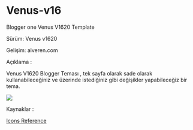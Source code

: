 # Venus-v16
<p>Blogger one Venus V1620 Template</p>
<p>Sürüm: Venus v1620</p>
<p>Gelişim: alveren.com</p>

<p>Açıklama :</p>

 <p>Venus V1620 Blogger Teması , tek sayfa olarak sade olarak kullanabileceğiniz ve üzerinde istediğiniz gibi değişikler yapabileceğiz bir tema.</p>
<p><img src="https://github.com/umitsolmz/Venus-v16/blob/master/screenAvenus.png"/></p>
<p>Kaynaklar :</p>
<p><a rel="nofollow" href="https://www.w3schools.com/icons/icons_reference.asp" target="_blank">Icons Reference</a></p>
